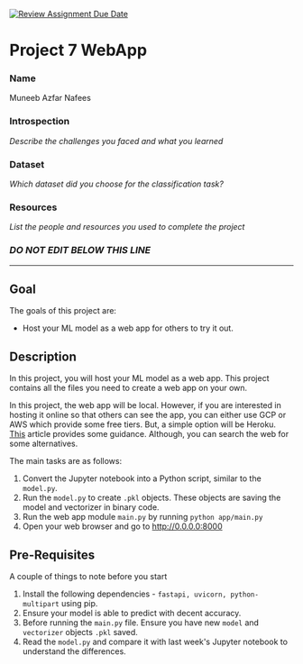 [![Review Assignment Due Date](https://classroom.github.com/assets/deadline-readme-button-22041afd0340ce965d47ae6ef1cefeee28c7c493a6346c4f15d667ab976d596c.svg)](https://classroom.github.com/a/t-XuvzOz)
# Project 7 WebApp

### Name

Muneeb Azfar Nafees

### Introspection

_Describe the challenges you faced and what you learned_

### Dataset

_Which dataset did you choose for the classification task?_

### Resources

_List the people and resources you used to complete the project_


### *DO NOT EDIT BELOW THIS LINE*
---

## Goal

The goals of this project are:

* Host your ML model as a web app for others to try it out. 


## Description

In this project, you will host your ML model as a web app. This project contains all the files you need to create a web app on your own.

In this project, the web app will be local. However, if you are interested in hosting it online so that others can see the app, you can either use GCP or AWS which provide some free tiers. But, a simple option will be Heroku. [This](https://blog.bolajiayodeji.com/how-to-deploy-a-machine-learning-model-to-the-web) article provides some guidance. Although, you can search the web for some alternatives. 

The main tasks are as follows:

1. Convert the Jupyter notebook into a Python script, similar to the `model.py`. 
2. Run the `model.py` to create `.pkl` objects. These objects are saving the model and vectorizer in binary code.
3. Run the web app module `main.py` by running `python app/main.py`
4. Open your web browser and go to http://0.0.0.0:8000


## Pre-Requisites

A couple of things to note before you start

1. Install the following dependencies - `fastapi, uvicorn, python-multipart` using pip.
2. Ensure your model is able to predict with decent accuracy.
3. Before running the `main.py` file. Ensure you have new `model` and `vectorizer` objects `.pkl` saved.
4. Read the `model.py` and compare it with last week's Jupyter notebook to understand the differences. 